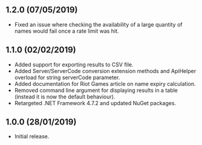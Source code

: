 ## 1.2.0 (07/05/2019)
- Fixed an issue where checking the availability of a large quantity of names would fail once a rate limit was hit.

## 1.1.0 (02/02/2019)
- Added support for exporting results to CSV file.
- Added Server/ServerCode conversion extension methods and ApiHelper overload for string serverCode parameter.
- Added documentation for Riot Games article on name expiry calculation.
- Removed command line argument for displaying results in a table (instead it is now the default behaviour).
- Retargeted .NET Framework 4.7.2 and updated NuGet packages.

## 1.0.0 (28/01/2019)
- Initial release.
